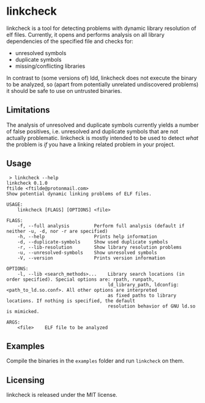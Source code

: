 # linkcheck

linkcheck is a tool for detecting problems with dynamic library resolution of elf files.
Currently, it opens and performs analysis on all library dependencies of the specified file and checks for:

* unresolved symbols
* duplicate symbols
* missing/conflicting libraries

In contrast to (some versions of) ldd, linkcheck does not execute the binary to be analyzed, so (apart from potentially unrelated undiscovered problems) it should be safe to use on untrusted binaries.

## Limitations

The analysis of unresolved and duplicate symbols currently yields a number of false positives, i.e. unresolved and duplicate symbols that are not actually problematic.
linkcheck is mostly intended to be used to detect *what* the problem is *if* you have a linking related problem in your project.

## Usage

```
 > linkcheck --help
linkcheck 0.1.0
ftilde <ftilde@protonmail.com>
Show potential dynamic linking problems of ELF files.

USAGE:
    linkcheck [FLAGS] [OPTIONS] <file>

FLAGS:
    -f, --full analysis         Perform full analysis (default if neither -u, -d, nor -r are specified)
    -h, --help                  Prints help information
    -d, --duplicate-symbols     Show used duplicate symbols
    -r, --lib-resolution        Show library resolution problems
    -u, --unresolved-symbols    Show unresolved symbols
    -V, --version               Prints version information

OPTIONS:
    -l, --lib <search_methods>...    Library search locations (in order specified). Special options are: rpath, runpath,
                                     ld_library_path, ldconfig:<path_to_ld.so.conf>. All other options are interpreted
                                     as fixed paths to library locations. If nothing is specified, the default
                                     resolution behavior of GNU ld.so is mimicked.

ARGS:
    <file>    ELF file to be analyzed

```

## Examples

Compile the binaries in the `examples` folder and run `linkcheck` on them.

## Licensing

linkcheck is released under the MIT license.
